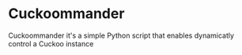 # Cuckoommander
Cuckoommander it's a simple Python script that enables dynamicatly control a Cuckoo instance
